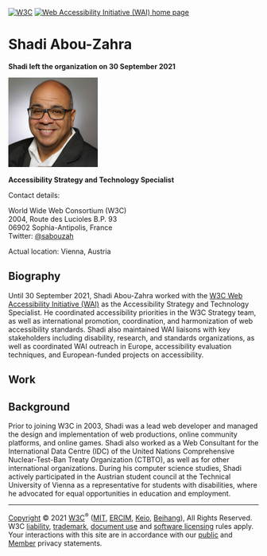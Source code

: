 [![W3C](http://www.w3.org/Icons/w3c_home)](http://www.w3.org/) [![Web Accessibility Initiative (WAI) home page](http://www.w3.org/Icons/wai)](http://www.w3.org/WAI/)

<span id="about">Shadi Abou-Zahra</span>
========================================

**Shadi left the organization on 30 September 2021**

<img src="shadi.jpg" alt="Picture of Shadi Abou-Zahra" id="pic" width="180" height="180" />

**Accessibility Strategy and Technology Specialist**

Contact details:

World Wide Web Consortium (W3C)  
2004, Route des Lucioles B.P. 93  
06902 Sophia-Antipolis, France  
Twitter: [@sabouzah](https://twitter.com/sabouzah)

Actual location: Vienna, Austria

<span id="biography">Biography</span>
-------------------------------------

Until 30 September 2021, Shadi Abou-Zahra worked with the [W3C Web Accessibility Initiative (WAI)](http://www.w3.org/WAI/) as the Accessibility Strategy and Technology Specialist. He coordinated accessibility priorities in the W3C Strategy team, as well as international promotion, coordination, and harmonization of web accessibility standards. Shadi also maintained WAI liaisons with key stakeholders including disability, research, and standards organizations, as well as coordinated WAI outreach in Europe, accessibility evaluation techniques, and European-funded projects on accessibility.

<span id="work">Work</span>
---------------------------

<span id="background">Background</span>
---------------------------------------

Prior to joining W3C in 2003, Shadi was a lead web developer and managed the design and implementation of web productions, online community platforms, and online games. Shadi also worked as a Web Consultant for the International Data Centre (IDC) of the United Nations Comprehensive Nuclear-Test-Ban Treaty Organization (CTBTO), as well as for other international organizations. During his computer science studies, Shadi actively participated in the Austrian student council at the Technical University of Vienna as a representative for students with disabilities, where he advocated for equal opportunities in education and employment.

------------------------------------------------------------------------

[Copyright](/Consortium/Legal/ipr-notice#Copyright) © 2021 [W3C](/)<sup>®</sup> ([MIT](http://www.csail.mit.edu/), [ERCIM](http://www.ercim.org/), [Keio](http://www.keio.ac.jp/), [Beihang](http://ev.buaa.edu.cn/)), All Rights Reserved. W3C [liability](/Consortium/Legal/ipr-notice#Legal_Disclaimer), [trademark](/Consortium/Legal/ipr-notice#W3C_Trademarks), [document use](/Consortium/Legal/copyright-documents) and [software licensing](/Consortium/Legal/copyright-software) rules apply. Your interactions with this site are in accordance with our [public](/Consortium/Legal/privacy-statement#Public) and [Member](/Consortium/Legal/privacy-statement#Members) privacy statements.

